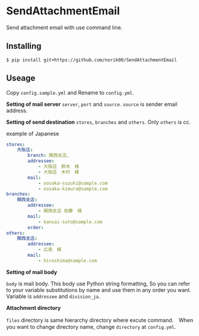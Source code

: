 # SendAttachmentEmail
Send attachment email with use command line.

## Installing
```
$ pip install git+https://github.com/norik00/SendAttachmentEmail
```

## Useage
Copy `config.sample.yml` and Rename to `config.yml`.  

**Setting of mail server**
`server`, `port` and `source`. `source` is sender email address.

**Setting of send destination**
`stores`, `branches` and `others`. Only `others` is cc.

example of Japanese
```yaml
stores:
    大阪店:
        branch: 関西支店,
        addressee: 
            - 大阪店　鈴木　様
            - 大阪店　木村　様
        mail:
            - oosaka-suzuki@sample.com
            - oosaka-kimura@sample.com
branches:
    関西支店:
        addressee:
            - 関西支店 佐藤　様
        mail:
            - kansai-sato@sample.com
        order:
others:
    関西支店:
        addressee:
            - 広島　様
        mail:
            - hiroshima@sample.com
```

**Setting of mail body**

`body` is mail body. This body use Python string formatting, So you can refer to your variable substitutions by name and use them in any order you want.
Variable is `addressee` and `division_ja`.

**Attachment directory**

`files` directory is same hierarchy directory where excute command.　When you want to change directory name, change `directory` at `config.yml`.
